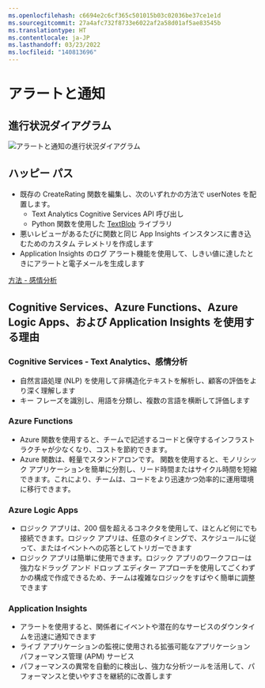 ```yaml
---
ms.openlocfilehash: c6694e2c6cf365c501015b03c02036be37ce1e1d
ms.sourcegitcommit: 27a4afc732f8733e6022af2a58d01af5ae83545b
ms.translationtype: HT
ms.contentlocale: ja-JP
ms.lasthandoff: 03/23/2022
ms.locfileid: "140813696"
---
```

# <a name="alerting-and-notification"></a>アラートと通知

## <a name="progress-diagram"></a>進行状況ダイアグラム

![アラートと通知の進行状況ダイアグラム](https://serverlessoh.azureedge.net/public/alerting-and-notification-progress-diagram.jpg)

## <a name="happy-path"></a>ハッピー パス

* 既存の CreateRating 関数を編集し、次のいずれかの方法で userNotes を配置します。
    * Text Analytics Cognitive Services API 呼び出し
    * Python 関数を使用した [TextBlob](https://textblob.readthedocs.io/en/dev/index.html#) ライブラリ
* 悪いレビューがあるたびに関数と同じ App Insights インスタンスに書き込むためのカスタム テレメトリを作成します
* Application Insights のログ アラート機能を使用して、しきい値に達したときにアラートと電子メールを生成します

[方法 - 感情分析](https://docs.microsoft.com/en-us/azure/cognitive-services/text-analytics/how-tos/text-analytics-how-to-sentiment-analysis?tabs=version-3)  

## <a name="why-cognitive-services-azure-functions-azure-logic-apps-and-application-insights"></a>Cognitive Services、Azure Functions、Azure Logic Apps、および Application Insights を使用する理由

### <a name="cognitive-services---text-analyticssentiment-analysis"></a>Cognitive Services - Text Analytics、感情分析

* 自然言語処理 (NLP) を使用して非構造化テキストを解析し、顧客の評価をより深く理解します
* キー フレーズを識別し、用語を分類し、複数の言語を横断して評価します

### <a name="azure-functions"></a>Azure Functions

* Azure 関数を使用すると、チームで記述するコードと保守するインフラストラクチャが少なくなり、コストを節約できます。
* Azure 関数は、軽量でスタンドアロンです。  関数を使用すると、モノリシック アプリケーションを簡単に分割し、リード時間またはサイクル時間を短縮できます。これにより、チームは、コードをより迅速かつ効率的に運用環境に移行できます。

### <a name="azure-logic-apps"></a>Azure Logic Apps

* ロジック アプリは、200 個を超えるコネクタを使用して、ほとんど何にでも接続できます。ロジック アプリは、任意のタイミングで、スケジュールに従って、またはイベントへの応答としてトリガーできます
* ロジック アプリは簡単に使用できます。ロジック アプリのワークフローは強力なドラッグ アンド ドロップ エディター アプローチを使用してごくわずかの構成で作成できるため、チームは複雑なロジックをすばやく簡単に調整できます

### <a name="application-insights"></a>Application Insights  

* アラートを使用すると、関係者にイベントや潜在的なサービスのダウンタイムを迅速に通知できます
* ライブ アプリケーションの監視に使用される拡張可能なアプリケーション パフォーマンス管理 (APM) サービス
* パフォーマンスの異常を自動的に検出し、強力な分析ツールを活用して、パフォーマンスと使いやすさを継続的に改善します

